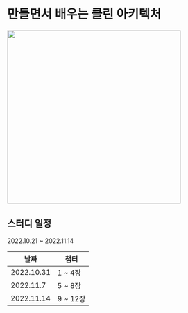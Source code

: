# 만들면서 배우는 클린 아키텍처

<img src="https://user-images.githubusercontent.com/19742896/194754016-a0177323-31f9-43df-9daf-463d838a8caa.png" width="400"/>

## 스터디 일정
2022.10.21 ~ 2022.11.14

|날짜|챕터|
|------|---|
|2022.10.31|1 ~ 4장|
|2022.11.7|5 ~ 8장|
|2022.11.14|9 ~ 12장|
